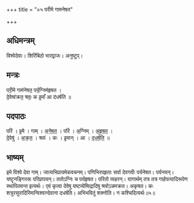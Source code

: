 +++
title = "०५ परीमे गामनेषत"

+++
## अधिमन्त्रम्
विश्वेदेवाः। शिरिंबिठो भारद्वाजः। अनुष्टुप्।

## मन्त्रः
परी॒मे गाम॑नेषत॒ पर्य॒ग्निम॑हृषत ।  
दे॒वेष्व॑क्रत॒ श्रवः॒ क इ॒माँ आ द॑धर्षति ॥

## पदपाठः
परि॑ । इ॒मे । गाम् । अ॒ने॒ष॒त॒ । परि॑ । अ॒ग्निम् । अ॒हृ॒ष॒त॒ ।  
दे॒वेषु॑ । अ॒क्र॒त॒ । श्रवः॑ । कः । इ॒मान् । आ । द॒ध॒र्ष॒ति॒ ॥

## भाष्यम्
इमे विश्वे देवा गाम्। जात्यभिप्रायमेकवचनम्। पणिभिरपहृताः सर्वा देवगवीः पर्यनेषत। पर्यनयन्। यष्टॄनङ्गिरसः परिप्रापयन्। ततोऽग्निः च पर्यहृषत। परितो व्यहरन्। यागार्थम् तत्र तत्र गार्हपत्यादिरूपेण स्थापितवन्त इत्यर्थः। एवं कृत्वा देवेषु यष्टव्येष्विद्रादिषु श्रवोऽन्नमक्रत। अकृषत। कः शत्रुरसुरादिरिमान्विश्वान्देवाना दधर्षति। अभिभवितुं शक्नोति। न कश्चिदित्यर्थः॥५॥